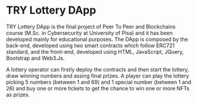 # TRY Lottery DApp

TRY Lottery DApp is the final project of Peer To Peer and Blockchains course (M.Sc. in Cybersecurity at University of Pisa) and it has been developed mainly for educational purposes. The DApp is composed by the back-end, developed using two smart contracts which follow ERC721 standard, and the front-end, developed using HTML, JavaScript, JQuery, Bootstrap and Web3.Js.

A lottery operator can firstly deploy the contracts and then start the lottery, draw winning numbers and assing final prizes. A player can play the lottery picking 5 numbers (between 1 and 69) and 1 special number (between 1 and 26) and buy one or more tickets to get the chance to win one or more NFTs as prizes.
